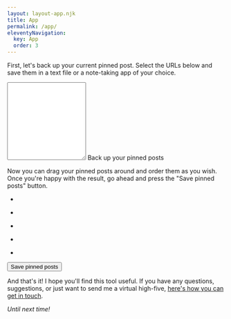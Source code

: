 ```yaml
---
layout: layout-app.njk
title: App
permalink: /app/
eleventyNavigation:
  key: App
  order: 3
---
```


<p>
  First, let's back up your current pinned post. Select the URLs below and save them in a text file or a note-taking app of your choice.
</p>

<div class="form-floating my-5">
  <textarea
    id="pinned-posts-urls"
    class="form-control"
    placeholder=""
    style="height: 180px"
  ></textarea>
  <label for="pinned-posts-urls">
    Back up your pinned posts
  </label>
</div>

<p>
  Now you can drag your pinned posts around and order them as you wish. Once you're happy with the result, go ahead and press the "Save pinned posts" button.
</p>

<div class="row my-5 px-2">
  <div class="col-12 col-md-6">
    <div id="pinned-posts">
    <ul class="list-group">
      <li class="list-group-item">
        <p class="card-text placeholder-glow">
          <span class="placeholder col-7"></span>
          <span class="placeholder col-4"></span>
          <span class="placeholder col-4"></span>
          <span class="placeholder col-6"></span>
          <span class="placeholder col-8"></span>
        </p>
      </li>
      <li class="list-group-item">
        <p class="card-text placeholder-glow">
          <span class="placeholder col-7"></span>
          <span class="placeholder col-4"></span>
          <span class="placeholder col-4"></span>
          <span class="placeholder col-6"></span>
          <span class="placeholder col-8"></span>
        </p>
      </li>
      <li class="list-group-item">
        <p class="card-text placeholder-glow">
          <span class="placeholder col-7"></span>
          <span class="placeholder col-4"></span>
          <span class="placeholder col-4"></span>
          <span class="placeholder col-6"></span>
          <span class="placeholder col-8"></span>
        </p>
      </li>
      <li class="list-group-item">
        <p class="card-text placeholder-glow">
          <span class="placeholder col-7"></span>
          <span class="placeholder col-4"></span>
          <span class="placeholder col-4"></span>
          <span class="placeholder col-6"></span>
          <span class="placeholder col-8"></span>
        </p>
      </li>
      <li class="list-group-item">
        <p class="card-text placeholder-glow">
          <span class="placeholder col-7"></span>
          <span class="placeholder col-4"></span>
          <span class="placeholder col-4"></span>
          <span class="placeholder col-6"></span>
          <span class="placeholder col-8"></span>
        </p>
      </li>
    </ul>
    </div>
  </div>
  <div class="col-12 col-md-6 mh-100">
    <div class="sticky-top p-2">
      <button id="save-pinned-posts" class="btn btn-primary">Save pinned posts</button>
    </div>
  </div>
</div>



<p>
  And that's it! I hope you'll find this tool useful. If you have any questions, suggestions, or just want to send me a virtual high-five, <a href="https://stefanbohacek.com/contact/">here's how you can get in touch</a>.
</p>
<p>
  <em>Until next time!</em>
</p>
